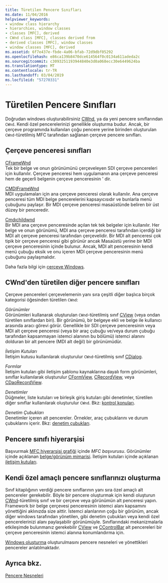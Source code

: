 ```yaml
---
title: Türetilen Pencere Sınıfları
ms.date: 11/04/2016
helpviewer_keywords:
- window class hierarchy
- hierarchies, window classes
- classes [MFC], derived
- CWnd class [MFC], classes derived from
- derived classes [MFC], window classes
- window classes [MFC], derived
ms.assetid: 6f7e437e-fbde-4a06-bfab-72d9dbf05292
ms.openlocfilehash: e86ca139b8470dce614564f0c0134a611adeda2c
ms.sourcegitcommit: c3093251193944840e3d0a068ecc30e6449624ba
ms.translationtype: MT
ms.contentlocale: tr-TR
ms.lasthandoff: 03/04/2019
ms.locfileid: "57270331"
---
```

# <a name="derived-window-classes"></a>Türetilen Pencere Sınıfları

Doğrudan windows oluşturabilirsiniz [CWnd](../mfc/reference/cwnd-class.md), ya da yeni pencere sınıflarından `CWnd`. Kendi özel pencerelerinizi genellikle oluşturma budur. Ancak, bir çerçeve programında kullanılan çoğu pencere yerine birinden oluşturulan `CWnd`-türetilmiş MFC tarafından sağlanan çerçeve pencere sınıfları.

## <a name="frame-window-classes"></a>Çerçeve penceresi sınıfları

[CFrameWnd](../mfc/reference/cframewnd-class.md)<br/>
Tek bir belge ve onun görünümünü çerçeveleyen SDI çerçeve pencereleri için kullanılır. Çerçeve penceresi hem uygulamanın ana çerçeve penceresi hem de geçerli belgenin çerçeve penceresinin ' dir.

[CMDIFrameWnd](../mfc/reference/cmdiframewnd-class.md)<br/>
MDI uygulamaları için ana çerçeve penceresi olarak kullanılır. Ana çerçeve penceresi tüm MDI belge pencerelerini kapsayıcısıdır ve bunlarla menü çubuğunu paylaşır. Bir MDI çerçeve penceresi masaüstünde beliren bir üst düzey bir penceredir.

[Cmdıchildwnd](../mfc/reference/cmdichildwnd-class.md)<br/>
Bir MDI ana çerçeve penceresinde açılan tek tek belgeler için kullanılır. Her belge ve onun görünümü, MDI ana çerçeve penceresi tarafından içerdiği bir MDI alt çerçeve penceresi tarafından çerçevelidir. Bir MDI alt penceresi çok tipik bir çerçeve penceresi gibi görünür ancak Masaüstü yerine bir MDI çerçeve penceresinin içinde bulunur. Ancak, MDI alt penceresinin kendi menü çubuğu eksik ve onu içeren MDI çerçeve penceresinin menü çubuğunu paylaşmalıdır.

Daha fazla bilgi için [çerçeve Windows](../mfc/frame-windows.md).

## <a name="other-window-classes-derived-from-cwnd"></a>CWnd'den türetilen diğer pencere sınıfları

Çerçeve pencereleri çerçevelemenin yanı sıra çeşitli diğer başlıca birçok kategorisi öğesinden türetilen `CWnd`:

*Görünümler*<br/>
Görünümleri kullanarak oluşturulan `CWnd`-türetilmiş sınıf [CView](../mfc/reference/cview-class.md) (veya ondan türetilen sınıflardan biri). Bir görünümü, bir belgeye ekli ve belge ile kullanıcı arasında aracı görevi görür. Genellikle bir SDI çerçeve penceresinin veya MDI alt çerçeve penceresi (veya bir araç çubuğu ve/veya durum çubuğu tarafından kapsanmayan istemci alanının bu bölümü) istemci alanını dolduran bir alt pencere (MDI alt değil) bir görünümüdür.

*İletişim Kutuları*<br/>
İletişim kutusu kullanılarak oluşturulur `CWnd`-türetilmiş sınıf [CDialog](../mfc/reference/cdialog-class.md).

*Formlar*<br/>
İletişim kutuları gibi iletişim şablonu kaynaklarına dayalı form görünümleri, sınıflar kullanılarak oluşturulur [CFormView](../mfc/reference/cformview-class.md), [CRecordView](../mfc/reference/crecordview-class.md), veya [CDaoRecordView](../mfc/reference/cdaorecordview-class.md).

*Denetimler*<br/>
Düğmeler, liste kutuları ve birleşik giriş kutuları gibi denetimler, türetilen diğer sınıflar kullanılarak oluşturulur `CWnd`. Bkz: [kontrol konuları](../mfc/controls-mfc.md).

*Denetim Çubukları*<br/>
Denetimler içeren alt pencereler. Örnekler, araç çubuklarını ve durum çubuklarını içerir. Bkz: [denetim çubukları](../mfc/control-bars.md).

## <a name="window-class-hierarchy"></a>Pencere sınıfı hiyerarşisi

Başvurmak [MFC hiyerarşisi grafiği](../mfc/hierarchy-chart.md) içinde *MFC başvurusu*. Görünümler içinde açıklanan [belge/görünüm mimarisi](../mfc/document-view-architecture.md). İletişim kutuları içinde açıklanan [iletişim kutuları](../mfc/dialog-boxes.md).

## <a name="creating-your-own-special-purpose-window-classes"></a>Kendi özel amaçlı pencere sınıflarınızı oluşturma

Sınıf kitaplığının verdiği pencere sınıflarının yanı sıra özel amaçlı alt pencereler gerekebilir. Böyle bir pencere oluşturmak için kendi oluşturun [CWnd](../mfc/reference/cwnd-class.md)-türetilmiş sınıf ve bir çerçeve veya görünümün alt penceresi yapın. Framework bir belge çerçevesi penceresinin istemci alanı kapsamını yönettiğini aklınızda size aittir. İstemci alanlarının çoğu bir görünüm, ancak diğer windows tarafından yönetilen, gibi denetim çubukları veya kendi özel pencerelerinizi alanı paylaşabilir görünümüyle. Sınıflarındaki mekanizmalarla etkileşimde bulunmanız gerekebilir [CView](../mfc/reference/cview-class.md) ve [CControlBar](../mfc/reference/ccontrolbar-class.md) alt pencereleri bir çerçeve penceresinin istemci alanına konumlandırma için.

[Windows oluşturma](../mfc/creating-windows.md) oluşturulmasını pencere nesneleri ve yönettikleri pencereler anlatılmaktadır.

## <a name="see-also"></a>Ayrıca bkz.

[Pencere Nesneleri](../mfc/window-objects.md)
